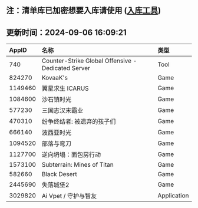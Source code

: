 ## 注：清单库已加密想要入库请使用 ([入库工具](https://github.com/BlankTMing/ManifestAutoUpdate/releases))

## 更新时间：2024-09-06 16:09:21
| AppID | 名称 | 类型  |
| :-------------------- | :----------------------------- | :----------- |
| 740 | Counter-Strike Global Offensive - Dedicated Server| Tool |
| 824270 | KovaaK's| Game |
| 1149460 | 翼星求生 ICARUS| Game |
| 1084600 | 沙石镇时光| Game |
| 577230 | 三国志汉末霸业| Game |
| 470310 | 纷争终结者: 被遗弃的孩子们| Game |
| 666140 | 波西亚时光| Game |
| 1094520 | 部落与弯刀| Game |
| 1127700 | 逆向坍塌：面包房行动| Game |
| 1573100 | Subterrain: Mines of Titan| Game |
| 582660 | Black Desert| Game |
| 2445690 | 失落城堡2| Game |
| 3029820 | Ai Vpet / 守护与智友| Application |
